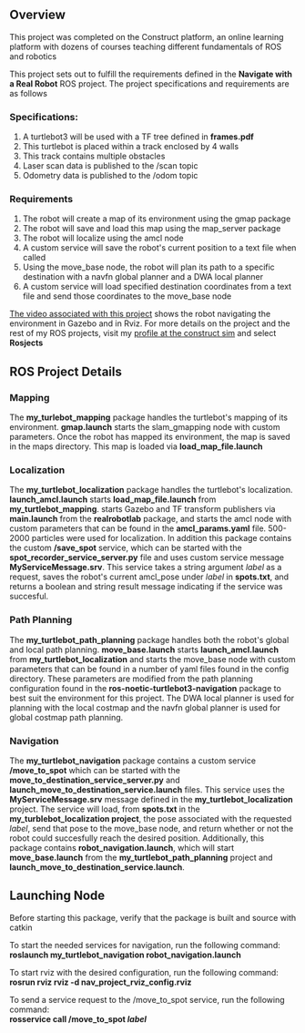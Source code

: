 ## Overview 

This project was completed on the Construct platform, an online learning platform with dozens of courses teaching different fundamentals of ROS and robotics

This project sets out to fulfill the requirements defined in the **Navigate with a Real Robot** ROS project. The project specifications and requirements are as follows

### Specifications: 
1. A turtlebot3 will be used with a TF tree defined in **frames.pdf**
2. This turtlebot is placed within a track enclosed by 4 walls
3. This track contains multiple obstacles
4. Laser scan data is published to the /scan topic
5. Odometry data is published to the /odom topic

### Requirements
1. The robot will create a map of its environment using the gmap package
2. The robot will save and load this map using the map_server package
3. The robot will localize using the amcl node
4. A custom service will save the robot's current position to a text file when called
5. Using the move_base node, the robot will plan its path to a specific destination with a navfn global planner and a DWA local planner
6. A custom service will load specified destination coordinates from a text file and send those coordinates to the move_base node

[The video associated with this project](video_turtlebot_navigation.mp4) shows the robot navigating the environment in Gazebo
and in Rviz. For more details on the project and the rest of my ROS projects, visit my [profile at the construct sim](https://app.theconstructsim.com/#/Profile/mchambliss) and select **Rosjects**

## ROS Project Details

### Mapping

The **my_turlebot_mapping** package handles the turtlebot's mapping of its environment. **gmap.launch**
starts the slam_gmapping node with custom parameters. Once the robot has mapped its environment, the map
is saved in the maps directory. This map is loaded via **load_map_file.launch**

### Localization

The **my_turtlebot_localization** package handles the turtlebot's localization. **launch_amcl.launch**
starts **load_map_file.launch** from **my_turtlebot_mapping**. starts Gazebo and TF transform publishers via **main.launch** from the **realrobotlab** package, and starts the amcl node with custom parameters
that can be found in the **amcl_params.yaml** file. 500-2000 particles were used for localization.
In addition this package contains the custom **/save_spot** service, which can be started with the **spot_recorder_service_server.py** file and uses custom service message **MyServiceMessage.srv**. This service takes a string
argument *label* as a request, saves the robot's current amcl_pose under *label* in **spots.txt**, and returns a boolean and string result message indicating if the service was succesful.

### Path Planning

The **my_turtlebot_path_planning** package handles both the robot's global and local path planning. **move_base.launch**
starts **launch_amcl.launch** from **my_turtlebot_localization** and starts the move_base node with custom parameters that can be found in a number of yaml files found in the config directory. These parameters are modified from the path planning configuration found in the **ros-noetic-turtlebot3-navigation** package to best suit the environment for this project.
The DWA local planner is used for planning with the local costmap and the navfn global planner is used for global costmap path planning.

### Navigation

The **my_turtlebot_navigation** package contains a custom service **/move_to_spot** which can be started with the **move_to_destination_service_server.py** and **launch_move_to_destination_service.launch** files. This service uses the **MyServiceMessage.srv** message defined in the **my_turtlebot_localization** project. The service will load, from **spots.txt** in the **my_turblebot_localization project**, the pose associated with the requested *label*, send that pose to the move_base node, and return whether or not the robot could succesfully reach the desired position. Additionally, this package contains **robot_navigation.launch**, which will start **move_base.launch** from the **my_turtlebot_path_planning** project and **launch_move_to_destination_service.launch**.

## Launching Node

Before starting this package, verify that the package is built and source with catkin

To start the needed services for navigation, run the following command:</br>
**roslaunch my_turtlebot_navigation robot_navigation.launch**

To start rviz with the desired configuration, run the following command:</br>
**rosrun rviz rviz -d nav_project_rviz_config.rviz**

To send a service request to the /move_to_spot service, run the following command:</br>
**rosservice call /move_to_spot *label***
